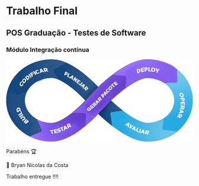 # Trabalho Final 

## POS Graduação - Testes de Software 

### Módulo Integração contínua

![alt text](docs/ci-cd.png)

Parabéns :trophy: 

:1st_place_medal: Bryan Nicolas da Costa

Trabalho entregue !!!!
